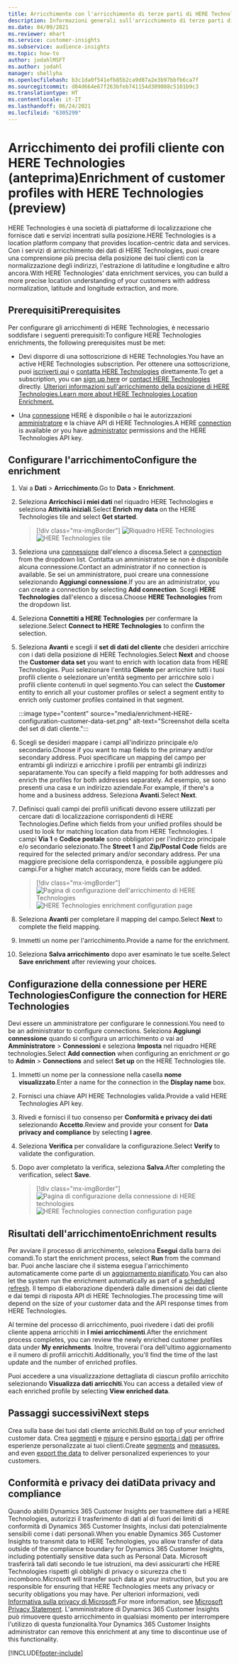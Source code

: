 ```yaml
---
title: Arricchimento con l'arricchimento di terze parti di HERE Technologies
description: Informazioni generali sull'arricchimento di terze parti di HERE Technologies.
ms.date: 04/09/2021
ms.reviewer: mhart
ms.service: customer-insights
ms.subservice: audience-insights
ms.topic: how-to
author: jodahlMSFT
ms.author: jodahl
manager: shellyha
ms.openlocfilehash: b3c1da0f541efb85b2ca9d87a2e3b97bbfb6ca7f
ms.sourcegitcommit: d84d664e67f263bfeb741154d309088c5101b9c3
ms.translationtype: HT
ms.contentlocale: it-IT
ms.lasthandoff: 06/24/2021
ms.locfileid: "6305299"
---
```

# <a name="enrichment-of-customer-profiles-with-here-technologies-preview"></a><span data-ttu-id="e5b61-103">Arricchimento dei profili cliente con HERE Technologies (anteprima)</span><span class="sxs-lookup"><span data-stu-id="e5b61-103">Enrichment of customer profiles with HERE Technologies (preview)</span></span>

<span data-ttu-id="e5b61-104">HERE Technologies è una società di piattaforme di localizzazione che fornisce dati e servizi incentrati sulla posizione.</span><span class="sxs-lookup"><span data-stu-id="e5b61-104">HERE Technologies is a location platform company that provides location-centric data and services.</span></span> <span data-ttu-id="e5b61-105">Con i servizi di arricchimento dei dati di HERE Technologies, puoi creare una comprensione più precisa della posizione dei tuoi clienti con la normalizzazione degli indirizzi, l'estrazione di latitudine e longitudine e altro ancora.</span><span class="sxs-lookup"><span data-stu-id="e5b61-105">With HERE Technologies' data enrichment services, you can build a more precise location understanding of your customers with address normalization, latitude and longitude extraction, and more.</span></span>

## <a name="prerequisites"></a><span data-ttu-id="e5b61-106">Prerequisiti</span><span class="sxs-lookup"><span data-stu-id="e5b61-106">Prerequisites</span></span>

<span data-ttu-id="e5b61-107">Per configurare gli arricchimenti di HERE Technologies, è necessario soddisfare i seguenti prerequisiti:</span><span class="sxs-lookup"><span data-stu-id="e5b61-107">To configure HERE Technologies enrichments, the following prerequisites must be met:</span></span>

- <span data-ttu-id="e5b61-108">Devi disporre di una sottoscrizione di HERE Technologies.</span><span class="sxs-lookup"><span data-stu-id="e5b61-108">You have an active HERE Technologies subscription.</span></span> <span data-ttu-id="e5b61-109">Per ottenere una sottoscrizione, puoi [iscriverti qui](https://developer.here.com/sign-up?utm_medium=referral&utm_source=Microsoft-Dynamics-CI&create=Freemium-Basic) o [contatta HERE Technologies](https://developer.here.com/help?utm_medium=referral&utm_source=Microsoft-Dynamics-CI#how-can-we-help-you) direttamente.</span><span class="sxs-lookup"><span data-stu-id="e5b61-109">To get a subscription, you can [sign up here](https://developer.here.com/sign-up?utm_medium=referral&utm_source=Microsoft-Dynamics-CI&create=Freemium-Basic) or [contact HERE Technologies](https://developer.here.com/help?utm_medium=referral&utm_source=Microsoft-Dynamics-CI#how-can-we-help-you) directly.</span></span> [<span data-ttu-id="e5b61-110">Ulteriori informazioni sull'arricchimento della posizione di HERE Technologies.</span><span class="sxs-lookup"><span data-stu-id="e5b61-110">Learn more about HERE Technologies Location Enrichment.</span></span>](https://developer.here.com/location-enrichment?cid=Dev-MicrosoftDynamics-DB-0-Dev-&utm_source=MicrosoftDynamics&utm_medium=referral&utm_campaign=Online_Dev_ReferralMicrosoft)

- <span data-ttu-id="e5b61-111">Una [connessione](connections.md) HERE è disponibile *o* hai le autorizzazioni [amministratore](permissions.md#administrator) e la chiave API di HERE Technologies.</span><span class="sxs-lookup"><span data-stu-id="e5b61-111">A HERE [connection](connections.md) is available *or* you have [administrator](permissions.md#administrator) permissions and the HERE Technologies API key.</span></span>

## <a name="configure-the-enrichment"></a><span data-ttu-id="e5b61-112">Configurare l'arricchimento</span><span class="sxs-lookup"><span data-stu-id="e5b61-112">Configure the enrichment</span></span>

1. <span data-ttu-id="e5b61-113">Vai a **Dati** > **Arricchimento**.</span><span class="sxs-lookup"><span data-stu-id="e5b61-113">Go to **Data** > **Enrichment**.</span></span> 

1. <span data-ttu-id="e5b61-114">Seleziona **Arricchisci i miei dati** nel riquadro HERE Technologies e seleziona **Attività iniziali**.</span><span class="sxs-lookup"><span data-stu-id="e5b61-114">Select **Enrich my data** on the HERE Technologies tile and select **Get started**.</span></span>

   > [!div class="mx-imgBorder"]
   > <span data-ttu-id="e5b61-115">![Riquadro HERE Technologies](media/HERE-tile.png "Riquadro HERE Technologies")</span><span class="sxs-lookup"><span data-stu-id="e5b61-115">![HERE Technologies tile](media/HERE-tile.png "HERE Technologies tile")</span></span>

1. <span data-ttu-id="e5b61-116">Seleziona una [connessione](connections.md) dall'elenco a discesa.</span><span class="sxs-lookup"><span data-stu-id="e5b61-116">Select a [connection](connections.md) from the dropdown list.</span></span> <span data-ttu-id="e5b61-117">Contatta un amministratore se non è disponibile alcuna connessione.</span><span class="sxs-lookup"><span data-stu-id="e5b61-117">Contact  an administrator if no connection is available.</span></span> <span data-ttu-id="e5b61-118">Se sei un amministratore, puoi creare una connessione selezionando **Aggiungi connessione**.</span><span class="sxs-lookup"><span data-stu-id="e5b61-118">If you are an administrator, you can create a connection by selecting **Add connection**.</span></span> <span data-ttu-id="e5b61-119">Scegli **HERE Technologies** dall'elenco a discesa.</span><span class="sxs-lookup"><span data-stu-id="e5b61-119">Choose **HERE Technologies** from the dropdown list.</span></span> 

1. <span data-ttu-id="e5b61-120">Seleziona **Connettiti a HERE Technologies** per confermare la selezione.</span><span class="sxs-lookup"><span data-stu-id="e5b61-120">Select **Connect to HERE Technologies** to confirm the selection.</span></span>

1.  <span data-ttu-id="e5b61-121">Seleziona **Avanti** e scegli il **set di dati del cliente** che desideri arricchire con i dati della posizione di HERE Technologies.</span><span class="sxs-lookup"><span data-stu-id="e5b61-121">Select **Next** and choose the **Customer data set** you want to enrich with location data from HERE Technologies.</span></span> <span data-ttu-id="e5b61-122">Puoi selezionare l'entità **Cliente** per arricchire tutti i tuoi profili cliente o selezionare un'entità segmento per arricchire solo i profili cliente contenuti in quel segmento.</span><span class="sxs-lookup"><span data-stu-id="e5b61-122">You can select the **Customer** entity to enrich all your customer profiles or select a segment entity to enrich only customer profiles contained in that segment.</span></span>

    :::image type="content" source="media/enrichment-HERE-configuration-customer-data-set.png" alt-text="Screenshot della scelta del set di dati cliente.":::

1. <span data-ttu-id="e5b61-124">Scegli se desideri mappare i campi all'indirizzo principale e/o secondario.</span><span class="sxs-lookup"><span data-stu-id="e5b61-124">Choose if you want to map fields to the primary and/or secondary address.</span></span> <span data-ttu-id="e5b61-125">Puoi specificare un mapping del campo per entrambi gli indirizzi e arricchire i profili per entrambi gli indirizzi separatamente.</span><span class="sxs-lookup"><span data-stu-id="e5b61-125">You can specify a field mapping for both addresses and enrich the profiles for both addresses separately.</span></span> <span data-ttu-id="e5b61-126">Ad esempio, se sono presenti una casa e un indirizzo aziendale.</span><span class="sxs-lookup"><span data-stu-id="e5b61-126">For example, if there's a home and a business address.</span></span> <span data-ttu-id="e5b61-127">Seleziona **Avanti**.</span><span class="sxs-lookup"><span data-stu-id="e5b61-127">Select **Next**.</span></span>

1. <span data-ttu-id="e5b61-128">Definisci quali campi dei profili unificati devono essere utilizzati per cercare dati di localizzazione corrispondenti di HERE Technologies.</span><span class="sxs-lookup"><span data-stu-id="e5b61-128">Define which fields from your unified profiles should be used to look for matching location data from HERE Technologies.</span></span> <span data-ttu-id="e5b61-129">I campi **Via 1** e **Codice postale** sono obbligatori per l'indirizzo principale e/o secondario selezionato.</span><span class="sxs-lookup"><span data-stu-id="e5b61-129">The **Street 1** and **Zip/Postal Code** fields are required for the selected primary and/or secondary address.</span></span> <span data-ttu-id="e5b61-130">Per una maggiore precisione della corrispondenza, è possibile aggiungere più campi.</span><span class="sxs-lookup"><span data-stu-id="e5b61-130">For a higher match accuracy, more fields can be added.</span></span>

   > [!div class="mx-imgBorder"]
   > <span data-ttu-id="e5b61-131">![Pagina di configurazione dell'arricchimento di HERE Technologies](media/enrichment-HERE-configuration.png "Pagina di configurazione dell'arricchimento di HERE Technologies")</span><span class="sxs-lookup"><span data-stu-id="e5b61-131">![HERE Technologies enrichment configuration page](media/enrichment-HERE-configuration.png "HERE Technologies enrichment configuration page")</span></span>

1. <span data-ttu-id="e5b61-132">Seleziona **Avanti** per completare il mapping del campo.</span><span class="sxs-lookup"><span data-stu-id="e5b61-132">Select **Next** to complete the field mapping.</span></span>

1. <span data-ttu-id="e5b61-133">Immetti un nome per l'arricchimento.</span><span class="sxs-lookup"><span data-stu-id="e5b61-133">Provide a name for the enrichment.</span></span> 

1. <span data-ttu-id="e5b61-134">Seleziona **Salva arricchimento** dopo aver esaminato le tue scelte.</span><span class="sxs-lookup"><span data-stu-id="e5b61-134">Select **Save enrichment** after reviewing your choices.</span></span>

## <a name="configure-the-connection-for-here-technologies"></a><span data-ttu-id="e5b61-135">Configurazione della connessione per HERE Technologies</span><span class="sxs-lookup"><span data-stu-id="e5b61-135">Configure the connection for HERE Technologies</span></span> 

<span data-ttu-id="e5b61-136">Devi essere un amministratore per configurare le connessioni.</span><span class="sxs-lookup"><span data-stu-id="e5b61-136">You need to be an administrator to configure connections.</span></span> <span data-ttu-id="e5b61-137">Seleziona **Aggiungi connessione** quando si configura un arricchimento *o* vai ad **Amministratore** > **Connessioni** e seleziona **Imposta** nel riquadro HERE technologies.</span><span class="sxs-lookup"><span data-stu-id="e5b61-137">Select **Add connection** when configuring an enrichment *or* go to **Admin** > **Connections** and select **Set up** on the HERE Technologies tile.</span></span>

1. <span data-ttu-id="e5b61-138">Immetti un nome per la connessione nella casella **nome visualizzato**.</span><span class="sxs-lookup"><span data-stu-id="e5b61-138">Enter a name for the connection in the **Display name** box.</span></span>

1. <span data-ttu-id="e5b61-139">Fornisci una chiave API HERE Technologies valida.</span><span class="sxs-lookup"><span data-stu-id="e5b61-139">Provide a valid HERE Technologies API key.</span></span>

1. <span data-ttu-id="e5b61-140">Rivedi e fornisci il tuo consenso per **Conformità e privacy dei dati** selezionando **Accetto**.</span><span class="sxs-lookup"><span data-stu-id="e5b61-140">Review and provide your consent for **Data privacy and compliance** by selecting **I agree**.</span></span>

1. <span data-ttu-id="e5b61-141">Seleziona **Verifica** per convalidare la configurazione.</span><span class="sxs-lookup"><span data-stu-id="e5b61-141">Select **Verify** to validate the configuration.</span></span>

1. <span data-ttu-id="e5b61-142">Dopo aver completato la verifica, seleziona **Salva**.</span><span class="sxs-lookup"><span data-stu-id="e5b61-142">After completing the verification, select **Save**.</span></span>

   > [!div class="mx-imgBorder"]
   > <span data-ttu-id="e5b61-143">![Pagina di configurazione della connessione di HERE technologies](media/enrichment-HERE-connection.png "Pagina di configurazione della connessione di HERE technologies")</span><span class="sxs-lookup"><span data-stu-id="e5b61-143">![HERE Technologies connection configuration page](media/enrichment-HERE-connection.png "HERE Technologies connection configuration page")</span></span>

## <a name="enrichment-results"></a><span data-ttu-id="e5b61-144">Risultati dell'arricchimento</span><span class="sxs-lookup"><span data-stu-id="e5b61-144">Enrichment results</span></span>

<span data-ttu-id="e5b61-145">Per avviare il processo di arricchimento, seleziona **Esegui** dalla barra dei comandi.</span><span class="sxs-lookup"><span data-stu-id="e5b61-145">To start the enrichment process, select **Run** from the command bar.</span></span> <span data-ttu-id="e5b61-146">Puoi anche lasciare che il sistema esegua l'arricchimento automaticamente come parte di un [aggiornamento pianificato](system.md#schedule-tab).</span><span class="sxs-lookup"><span data-stu-id="e5b61-146">You can also let the system run the enrichment automatically as part of a [scheduled refresh](system.md#schedule-tab).</span></span> <span data-ttu-id="e5b61-147">Il tempo di elaborazione dipenderà dalle dimensioni dei dati cliente e dai tempi di risposta API di HERE Technologies.</span><span class="sxs-lookup"><span data-stu-id="e5b61-147">The processing time will depend on the size of your customer data and the API response times from HERE Technologies.</span></span>

<span data-ttu-id="e5b61-148">Al termine del processo di arricchimento, puoi rivedere i dati dei profili cliente appena arricchiti in **I miei arricchimenti**.</span><span class="sxs-lookup"><span data-stu-id="e5b61-148">After the enrichment process completes, you can review the newly enriched customer profiles data under **My enrichments**.</span></span> <span data-ttu-id="e5b61-149">Inoltre, troverai l'ora dell'ultimo aggiornamento e il numero di profili arricchiti.</span><span class="sxs-lookup"><span data-stu-id="e5b61-149">Additionally, you'll find the time of the last update and the number of enriched profiles.</span></span>

<span data-ttu-id="e5b61-150">Puoi accedere a una visualizzazione dettagliata di ciascun profilo arricchito selezionando **Visualizza dati arricchiti**.</span><span class="sxs-lookup"><span data-stu-id="e5b61-150">You can access a detailed view of each enriched profile by selecting **View enriched data**.</span></span>

## <a name="next-steps"></a><span data-ttu-id="e5b61-151">Passaggi successivi</span><span class="sxs-lookup"><span data-stu-id="e5b61-151">Next steps</span></span>

<span data-ttu-id="e5b61-152">Crea sulla base dei tuoi dati cliente arricchiti.</span><span class="sxs-lookup"><span data-stu-id="e5b61-152">Build on top of your enriched customer data.</span></span> <span data-ttu-id="e5b61-153">Crea [segmenti](segments.md) e [misure](measures.md) e persino [esporta i dati](export-destinations.md) per offrire esperienze personalizzate ai tuoi clienti.</span><span class="sxs-lookup"><span data-stu-id="e5b61-153">Create [segments](segments.md) and [measures](measures.md), and even [export the data](export-destinations.md) to deliver personalized experiences to your customers.</span></span>

## <a name="data-privacy-and-compliance"></a><span data-ttu-id="e5b61-154">Conformità e privacy dei dati</span><span class="sxs-lookup"><span data-stu-id="e5b61-154">Data privacy and compliance</span></span>

<span data-ttu-id="e5b61-155">Quando abiliti Dynamics 365 Customer Insights per trasmettere dati a HERE Technologies, autorizzi il trasferimento di dati al di fuori dei limiti di conformità di Dynamics 365 Customer Insights, inclusi dati potenzialmente sensibili come i dati personali.</span><span class="sxs-lookup"><span data-stu-id="e5b61-155">When you enable Dynamics 365 Customer Insights to transmit data to HERE Technologies, you allow transfer of data outside of the compliance boundary for Dynamics 365 Customer Insights, including potentially sensitive data such as Personal Data.</span></span> <span data-ttu-id="e5b61-156">Microsoft trasferirà tali dati secondo le tue istruzioni, ma devi assicurarti che HERE Technologies rispetti gli obblighi di privacy o sicurezza che ti incombono.</span><span class="sxs-lookup"><span data-stu-id="e5b61-156">Microsoft will transfer such data at your instruction, but you are responsible for ensuring that HERE Technologies meets any privacy or security obligations you may have.</span></span> <span data-ttu-id="e5b61-157">Per ulteriori informazioni, vedi [Informativa sulla privacy di Microsoft](https://go.microsoft.com/fwlink/?linkid=396732).</span><span class="sxs-lookup"><span data-stu-id="e5b61-157">For more information, see [Microsoft Privacy Statement](https://go.microsoft.com/fwlink/?linkid=396732).</span></span>
<span data-ttu-id="e5b61-158">L'amministratore di Dynamics 365 Customer Insights può rimuovere questo arricchimento in qualsiasi momento per interrompere l'utilizzo di questa funzionalità.</span><span class="sxs-lookup"><span data-stu-id="e5b61-158">Your Dynamics 365 Customer Insights administrator can remove this enrichment at any time to discontinue use of this functionality.</span></span>


[!INCLUDE[footer-include](../includes/footer-banner.md)]
